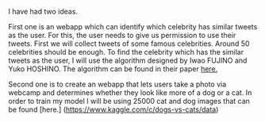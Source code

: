 

I have had two ideas.

First one is an webapp which can identify which celebrity has similar tweets as the user. For this, the user needs to give us permission to use their tweets.
First we will collect tweets of some famous celebrities. Around 50 celebrities should be enough. To find the celebrity which has the similar tweets as the user, I will use the algorithm designed by Iwao FUJINO and Yuko HOSHINO. The algorithm can be found in their paper [here.](https://pdfs.semanticscholar.org/d7c6/0df10f8952d12f0db3a0245d37ee70c9834b.pdf?_ga=2.134033166.1240886954.1523799469-1744111956.1523799469)

Second one is to create an webapp that lets users take a photo via webcamp and determines whether they look like more of a dog or a cat. In order to
train my model I will be using 25000 cat and dog images that can be found [here.] (https://www.kaggle.com/c/dogs-vs-cats/data) 

